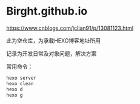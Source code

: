 # Birght.github.io
https://www.cnblogs.com/jclian91/p/13081123.html

此为空仓库，为承载HEXO博客地址所用

记录为开发日常及对象问题，解决方案

常用命令：
```javascript
hexo server
hexo clean 
hexo d
hexo g
```
